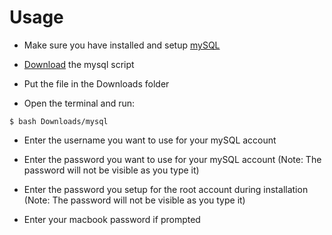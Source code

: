 # Usage

* Make sure you have installed and setup [mySQL](https://dev.mysql.com/downloads/mysql)

* [Download](https://github.com/Hades7500/mysql-macos/releases/latest/download/mysql) the mysql script

* Put the file in the Downloads folder

* Open the terminal and run:
```
$ bash Downloads/mysql
```

* Enter the username you want to use for your mySQL account

* Enter the password you want to use for your mySQL account (Note: The password will not be visible as you type it)

* Enter the password you setup for the root account during installation (Note: The password will not be visible as you type it)

* Enter your macbook password if prompted
